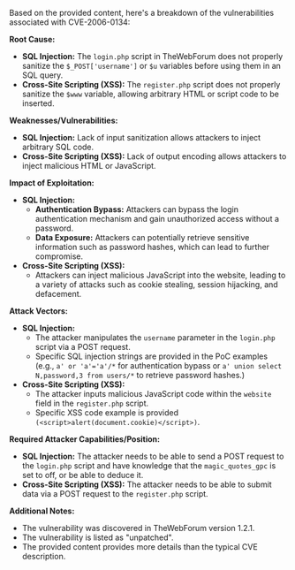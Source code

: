 Based on the provided content, here's a breakdown of the vulnerabilities associated with CVE-2006-0134:

**Root Cause:**
*   **SQL Injection:** The `login.php` script in TheWebForum does not properly sanitize the `$_POST['username']` or `$u` variables before using them in an SQL query.
*   **Cross-Site Scripting (XSS):** The `register.php` script does not properly sanitize the `$www` variable, allowing arbitrary HTML or script code to be inserted.

**Weaknesses/Vulnerabilities:**
*   **SQL Injection:**  Lack of input sanitization allows attackers to inject arbitrary SQL code.
*   **Cross-Site Scripting (XSS):** Lack of output encoding allows attackers to inject malicious HTML or JavaScript.

**Impact of Exploitation:**
*   **SQL Injection:**
    *   **Authentication Bypass:** Attackers can bypass the login authentication mechanism and gain unauthorized access without a password.
    *   **Data Exposure:** Attackers can potentially retrieve sensitive information such as password hashes, which can lead to further compromise.
*   **Cross-Site Scripting (XSS):**
    *   Attackers can inject malicious JavaScript into the website, leading to a variety of attacks such as cookie stealing, session hijacking, and defacement.

**Attack Vectors:**
*   **SQL Injection:**
    *   The attacker manipulates the `username` parameter in the `login.php` script via a POST request.
    *   Specific SQL injection strings are provided in the PoC examples (e.g., `a' or 'a'='a'/*` for authentication bypass or `a' union select N,password,3 from users/*` to retrieve password hashes.)
*   **Cross-Site Scripting (XSS):**
    *   The attacker inputs malicious JavaScript code within the `website` field in the `register.php` script.
    *   Specific XSS code example is provided `(<script>alert(document.cookie)</script>)`.

**Required Attacker Capabilities/Position:**
*   **SQL Injection:** The attacker needs to be able to send a POST request to the `login.php` script and have knowledge that the `magic_quotes_gpc` is set to off, or be able to deduce it.
*   **Cross-Site Scripting (XSS):** The attacker needs to be able to submit data via a POST request to the `register.php` script.

**Additional Notes:**

*   The vulnerability was discovered in TheWebForum version 1.2.1.
*   The vulnerability is listed as "unpatched".
*   The provided content provides more details than the typical CVE description.